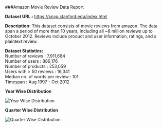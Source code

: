 ###Amazon Movie Review Data Report


**Dataset URL :** https://snap.stanford.edu/index.html

**Description:** This dataset consists of movie reviews from amazon. The data span a period of more than 10 years, including all ~8 million reviews up to October 2012. Reviews include product and user information, ratings, and a plaintext review. 

**Dataset Statistics:**   
Number of reviews : 7,911,684  
Number of users : 889,176  
Number of products : 253,059  
Users with > 50 reviews : 16,341  
Median no. of words per review : 101  
Timespan : Aug 1997 - Oct 2012  

**Year Wise Distribution**

![Year Wise Distribution](https://github.com/abhiabhi15/datamining/blob/master/independent-study/plots/movie_review_year.png)

**Quarter Wise Distribution**  

![Quarter Wise Distribution](https://github.com/abhiabhi15/datamining/blob/master/independent-study/plots/movie_review_quarter.png)



